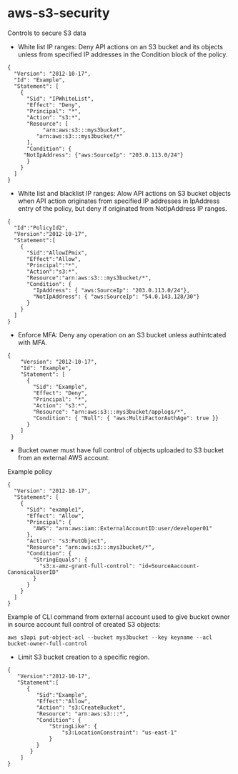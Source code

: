 # aws-s3-security
Controls to secure S3 data

- White list IP ranges: Deny API actions on an S3 bucket and its objects unless from specified IP addresses in the Condition block of the policy.
```
{
  "Version": "2012-10-17",
  "Id": "Example",
  "Statement": [
    {
      "Sid": "IPWhiteList",
      "Effect": "Deny",
      "Principal": "*",
      "Action": "s3:*",
      "Resource": [
	       "arn:aws:s3:::mys3bucket",
         "arn:aws:s3:::mys3bucket/*"
      ],
      "Condition": {
	 "NotIpAddress": {"aws:SourceIp": "203.0.113.0/24"}
      }
    }
  ]
}
```

- White list and blacklist IP ranges: Alow API actions on  S3 bucket objects when API action originates from specified IP addresses in  IpAddress entry of the policy, but deny if originated from NotIpAddress IP ranges.
```
{
  "Id":"PolicyId2",
  "Version":"2012-10-17",
  "Statement":[
    {
      "Sid":"AllowIPmix",
      "Effect":"Allow",
      "Principal":"*",
      "Action":"s3:*",
      "Resource":"arn:aws:s3:::mys3bucket/*",
      "Condition": {
        "IpAddress": { "aws:SourceIp": "203.0.113.0/24"},
        "NotIpAddress": { "aws:SourceIp": "54.0.143.128/30"}
      }
    }
  ]
}
```
- Enforce MFA: Deny any operation on an S3 bucket unless authintcated with MFA.
```
{
    "Version": "2012-10-17",
    "Id": "Example",
    "Statement": [
      {
        "Sid": "Example",
        "Effect": "Deny",
        "Principal": "*",
        "Action": "s3:*",
        "Resource": "arn:aws:s3:::mys3bucket/applogs/*",
        "Condition": { "Null": { "aws:MultiFactorAuthAge": true }}
      }
    ]
 }
```
- Bucket owner must have full control of objects uploaded to S3 bucket from an external AWS account. 

Example policy

```
{
  "Version": "2012-10-17",
  "Statement": [
    {
      "Sid": "example1",
      "Effect": "Allow",
      "Principal": {
        "AWS": "arn:aws:iam::ExternalAccountID:user/developer01"
      },
      "Action": "s3:PutObject",
      "Resource": "arn:aws:s3:::mys3bucket/*",
      "Condition": {
        "StringEquals": {
          "s3:x-amz-grant-full-control": "id=SourceAaccount-CanonicalUserID"
        }
      }
    }
  ]
}
```
Example of CLI command from external account used to give bucket owner in source account full control of created S3 objects:
```
aws s3api put-object-acl --bucket mys3bucket --key keyname --acl bucket-owner-full-control
```
- Limit S3 bucket creation to a specific region.
```
{
   "Version":"2012-10-17",
   "Statement":[
      {
         "Sid":"Example",
         "Effect":"Allow",
         "Action": "s3:CreateBucket",
         "Resource": "arn:aws:s3:::*",
         "Condition": {
             "StringLike": {
                 "s3:LocationConstraint": "us-east-1"
             }
         }
       }
    ]
}
```

